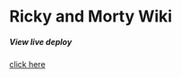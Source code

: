 # Ricky and Morty Wiki

##### View live deploy
[click here](https://mdabufaysaljoy-rick-and-morty-wiki.netlify.app/)
